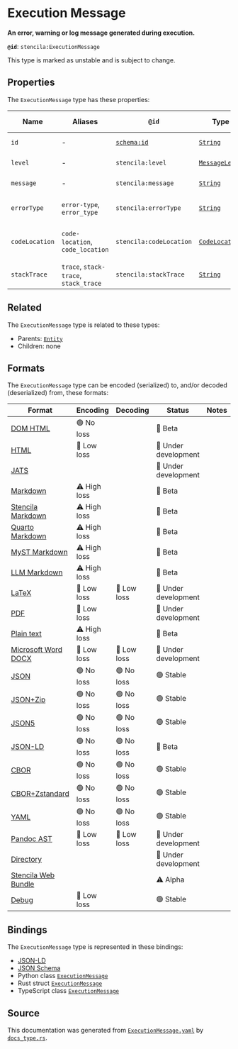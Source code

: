 # Execution Message

**An error, warning or log message generated during execution.**

**`@id`**: `stencila:ExecutionMessage`

This type is marked as unstable and is subject to change.

## Properties

The `ExecutionMessage` type has these properties:

| Name           | Aliases                               | `@id`                                | Type                                                                                                          | Description                                                          | Inherited from                                                                                   |
| -------------- | ------------------------------------- | ------------------------------------ | ------------------------------------------------------------------------------------------------------------- | -------------------------------------------------------------------- | ------------------------------------------------------------------------------------------------ |
| `id`           | -                                     | [`schema:id`](https://schema.org/id) | [`String`](https://github.com/stencila/stencila/blob/main/docs/reference/schema/data/string.md)               | The identifier for this item.                                        | [`Entity`](https://github.com/stencila/stencila/blob/main/docs/reference/schema/other/entity.md) |
| `level`        | -                                     | `stencila:level`                     | [`MessageLevel`](https://github.com/stencila/stencila/blob/main/docs/reference/schema/other/message-level.md) | The severity level of the message.                                   | -                                                                                                |
| `message`      | -                                     | `stencila:message`                   | [`String`](https://github.com/stencila/stencila/blob/main/docs/reference/schema/data/string.md)               | The text of the message.                                             | -                                                                                                |
| `errorType`    | `error-type`, `error_type`            | `stencila:errorType`                 | [`String`](https://github.com/stencila/stencila/blob/main/docs/reference/schema/data/string.md)               | The type of error e.g. "SyntaxError", "ZeroDivisionError".           | -                                                                                                |
| `codeLocation` | `code-location`, `code_location`      | `stencila:codeLocation`              | [`CodeLocation`](https://github.com/stencila/stencila/blob/main/docs/reference/schema/flow/code-location.md)  | The location that the error occurred or other message emanated from. | -                                                                                                |
| `stackTrace`   | `trace`, `stack-trace`, `stack_trace` | `stencila:stackTrace`                | [`String`](https://github.com/stencila/stencila/blob/main/docs/reference/schema/data/string.md)               | Stack trace leading up to the error.                                 | -                                                                                                |

## Related

The `ExecutionMessage` type is related to these types:

- Parents: [`Entity`](https://github.com/stencila/stencila/blob/main/docs/reference/schema/other/entity.md)
- Children: none

## Formats

The `ExecutionMessage` type can be encoded (serialized) to, and/or decoded (deserialized) from, these formats:

| Format                                                                                               | Encoding     | Decoding   | Status              | Notes |
| ---------------------------------------------------------------------------------------------------- | ------------ | ---------- | ------------------- | ----- |
| [DOM HTML](https://github.com/stencila/stencila/blob/main/docs/reference/formats/dom.html.md)        | 🟢 No loss    |            | 🔶 Beta              |       |
| [HTML](https://github.com/stencila/stencila/blob/main/docs/reference/formats/html.md)                | 🔷 Low loss   |            | 🚧 Under development |       |
| [JATS](https://github.com/stencila/stencila/blob/main/docs/reference/formats/jats.md)                |              |            | 🚧 Under development |       |
| [Markdown](https://github.com/stencila/stencila/blob/main/docs/reference/formats/markdown.md)        | ⚠️ High loss |            | 🔶 Beta              |       |
| [Stencila Markdown](https://github.com/stencila/stencila/blob/main/docs/reference/formats/smd.md)    | ⚠️ High loss |            | 🔶 Beta              |       |
| [Quarto Markdown](https://github.com/stencila/stencila/blob/main/docs/reference/formats/qmd.md)      | ⚠️ High loss |            | 🔶 Beta              |       |
| [MyST Markdown](https://github.com/stencila/stencila/blob/main/docs/reference/formats/myst.md)       | ⚠️ High loss |            | 🔶 Beta              |       |
| [LLM Markdown](https://github.com/stencila/stencila/blob/main/docs/reference/formats/llmd.md)        | ⚠️ High loss |            | 🔶 Beta              |       |
| [LaTeX](https://github.com/stencila/stencila/blob/main/docs/reference/formats/latex.md)              | 🔷 Low loss   | 🔷 Low loss | 🚧 Under development |       |
| [PDF](https://github.com/stencila/stencila/blob/main/docs/reference/formats/pdf.md)                  | 🔷 Low loss   |            | 🚧 Under development |       |
| [Plain text](https://github.com/stencila/stencila/blob/main/docs/reference/formats/text.md)          | ⚠️ High loss |            | 🔶 Beta              |       |
| [Microsoft Word DOCX](https://github.com/stencila/stencila/blob/main/docs/reference/formats/docx.md) | 🔷 Low loss   | 🔷 Low loss | 🚧 Under development |       |
| [JSON](https://github.com/stencila/stencila/blob/main/docs/reference/formats/json.md)                | 🟢 No loss    | 🟢 No loss  | 🟢 Stable            |       |
| [JSON+Zip](https://github.com/stencila/stencila/blob/main/docs/reference/formats/json.zip.md)        | 🟢 No loss    | 🟢 No loss  | 🟢 Stable            |       |
| [JSON5](https://github.com/stencila/stencila/blob/main/docs/reference/formats/json5.md)              | 🟢 No loss    | 🟢 No loss  | 🟢 Stable            |       |
| [JSON-LD](https://github.com/stencila/stencila/blob/main/docs/reference/formats/jsonld.md)           | 🟢 No loss    | 🟢 No loss  | 🔶 Beta              |       |
| [CBOR](https://github.com/stencila/stencila/blob/main/docs/reference/formats/cbor.md)                | 🟢 No loss    | 🟢 No loss  | 🟢 Stable            |       |
| [CBOR+Zstandard](https://github.com/stencila/stencila/blob/main/docs/reference/formats/cbor.zstd.md) | 🟢 No loss    | 🟢 No loss  | 🟢 Stable            |       |
| [YAML](https://github.com/stencila/stencila/blob/main/docs/reference/formats/yaml.md)                | 🟢 No loss    | 🟢 No loss  | 🟢 Stable            |       |
| [Pandoc AST](https://github.com/stencila/stencila/blob/main/docs/reference/formats/pandoc.md)        | 🔷 Low loss   | 🔷 Low loss | 🚧 Under development |       |
| [Directory](https://github.com/stencila/stencila/blob/main/docs/reference/formats/directory.md)      |              |            | 🚧 Under development |       |
| [Stencila Web Bundle](https://github.com/stencila/stencila/blob/main/docs/reference/formats/swb.md)  |              |            | ⚠️ Alpha            |       |
| [Debug](https://github.com/stencila/stencila/blob/main/docs/reference/formats/debug.md)              | 🔷 Low loss   |            | 🟢 Stable            |       |

## Bindings

The `ExecutionMessage` type is represented in these bindings:

- [JSON-LD](https://stencila.org/ExecutionMessage.jsonld)
- [JSON Schema](https://stencila.org/ExecutionMessage.schema.json)
- Python class [`ExecutionMessage`](https://github.com/stencila/stencila/blob/main/python/python/stencila/types/execution_message.py)
- Rust struct [`ExecutionMessage`](https://github.com/stencila/stencila/blob/main/rust/schema/src/types/execution_message.rs)
- TypeScript class [`ExecutionMessage`](https://github.com/stencila/stencila/blob/main/ts/src/types/ExecutionMessage.ts)

## Source

This documentation was generated from [`ExecutionMessage.yaml`](https://github.com/stencila/stencila/blob/main/schema/ExecutionMessage.yaml) by [`docs_type.rs`](https://github.com/stencila/stencila/blob/main/rust/schema-gen/src/docs_type.rs).
